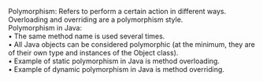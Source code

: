 Polymorphism: Refers to perform a certain action in different ways. Overloading and overriding are a polymorphism style. <br>
Polymorphism in Java:<br>
•	The same method name is used several times.<br>
•	All Java objects can be considered polymorphic (at the minimum, they are of their own type and instances of the Object class).<br>
•	Example of static polymorphism in Java is method overloading.<br>
•	Example of dynamic polymorphism in Java is method overriding.<br>
